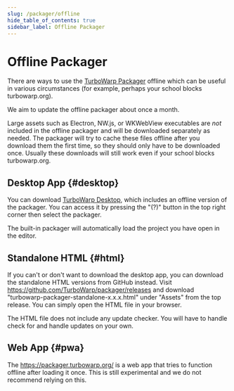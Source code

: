 ```yaml
---
slug: /packager/offline
hide_table_of_contents: true
sidebar_label: Offline Packager
---
```


# Offline Packager

There are ways to use the [TurboWarp Packager](https://packager.turbowarp.org/) offline which can be useful in various circumstances (for example, perhaps your school blocks turbowarp.org).

We aim to update the offline packager about once a month.

Large assets such as Electron, NW.js, or WKWebView executables are *not* included in the offline packager and will be downloaded separately as needed. The packager will try to cache these files offline after you download them the first time, so they should only have to be downloaded once. Usually these downloads will still work even if your school blocks turbowarp.org.

## Desktop App {#desktop}

You can download [TurboWarp Desktop](https://desktop.turbowarp.org/), which includes an offline version of the packager. You can access it by pressing the "(?)" button in the top right corner then select the packager.

The built-in packager will automatically load the project you have open in the editor.

## Standalone HTML {#html}

If you can't or don't want to download the desktop app, you can download the standalone HTML versions from GitHub instead. Visit https://github.com/TurboWarp/packager/releases and download "turbowarp-packager-standalone-x.x.x.html" under "Assets" from the top release. You can simply open the HTML file in your browser.

The HTML file does not include any update checker. You will have to handle check for and handle updates on your own.

## Web App {#pwa}

The https://packager.turbowarp.org/ is a web app that tries to function offline after loading it once. This is still experimental and we do not recommend relying on this.
